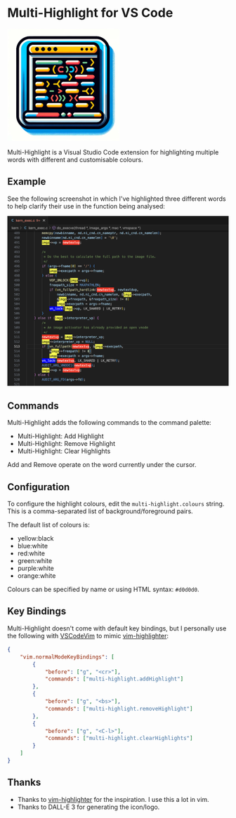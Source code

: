 # Multi-Highlight for VS Code

![Multi-Highlight](images/icon.png)

Multi-Highlight is a Visual Studio Code extension for highlighting multiple
words with different and customisable colours.

## Example

See the following screenshot in which I've highlighted three different words to
help clarify their use in the function being analysed:

![Screenshot](images/screenshot.png)

## Commands

Multi-Highlight adds the following commands to the command palette:

- Multi-Highlight: Add Highlight
- Multi-Highlight: Remove Highlight
- Multi-Highlight: Clear Highlights

Add and Remove operate on the word currently under the cursor.

## Configuration

To configure the highlight colours, edit the `multi-highlight.colours` string.
This is a comma-separated list of background/foreground pairs.

The default list of colours is:

- yellow:black
- blue:white
- red:white
- green:white
- purple:white
- orange:white

Colours can be specified by name or using HTML syntax: `#d0d0d0`.

## Key Bindings

Multi-Highlight doesn't come with default key bindings, but I personally use the
following with [VSCodeVim](https://github.com/VSCodeVim/Vim) to mimic
[vim-highlighter](https://github.com/azabiong/vim-highlighter):

```json
{
    "vim.normalModeKeyBindings": [
        {
            "before": ["g", "<cr>"],
            "commands": ["multi-highlight.addHighlight"]
        },
        {
            "before": ["g", "<bs>"],
            "commands": ["multi-highlight.removeHighlight"]
        },
        {
            "before": ["g", "<C-l>"],
            "commands": ["multi-highlight.clearHighlights"]
        }
    ]
}
```

## Thanks

- Thanks to [vim-highlighter](https://github.com/azabiong/vim-highlighter) for
  the inspiration.  I use this a lot in vim.
- Thanks to DALL-E 3 for generating the icon/logo.

